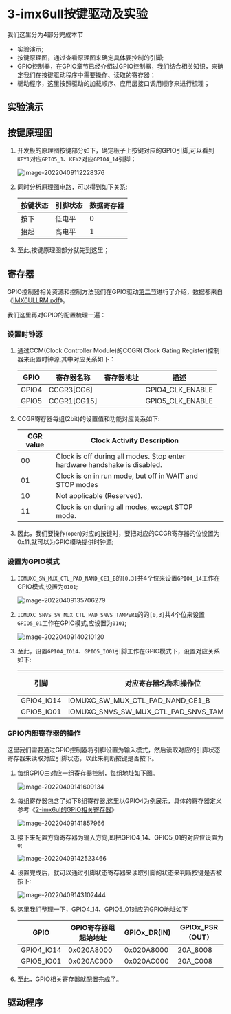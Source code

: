 # 3-imx6ull按键驱动及实验

我们这里分为4部分完成本节

- 实验演示;
- 按键原理图，通过查看原理图来确定具体要控制的引脚;
- GPIO控制器，在GPIO章节已经介绍过GPIO控制器，我们结合相关知识，来确定我们在按键驱动程序中需要操作、读取的寄存器；
- 驱动程序，这里按照驱动的加载顺序、应用层接口调用顺序来进行梳理；

## 实验演示

## 按键原理图

1. 开发板的原理图按键部分如下，确定板子上按键对应的GPIO引脚,可以看到`KEY1`对应`GPIO5_1`、`KEY2`对应`GPIO4_14`引脚；

    ![image-20220409112228376](https://raw.githubusercontent.com/mdxz2048/mddxz_top_img/main/image-20220409112228376.png)

2. 同时分析原理图电路，可以得到如下关系:

    | 按键状态 | 引脚状态 | 数据寄存器 |
    | -------- | -------- | ---------- |
    | 按下     | 低电平   | 0          |
    | 抬起     | 高电平   | 1          |

    

3. 至此,按键原理图部分就先到这里；

## 寄存器

GPIO控制器相关资源和控制方法我们在GPIO驱动[第二节](https://github.com/mdxz2048/Linux-driver-development-basics/blob/main/ji-chu-pian/er-gpio-qu-dong/2imx6ul-de-gpio-xiang-guan-ji-cun-qi.md#2-imx6ul%E7%9A%84gpio%E7%9B%B8%E5%85%B3%E5%AF%84%E5%AD%98%E5%99%A8)进行了介绍，数据都来自《[IMX6ULLRM.pdf](https://www.nxp.com/docs/en/reference-manual/IMX6ULLRM.pdf)》。

我们这里再对GPIO的配置梳理一遍：

### 设置时钟源

1. 通过CCM(Clock Controller Module)的CCGR( Clock Gating Register)控制器来设置时钟源,其中对应关系如下：

    | GPIO  | 寄存器名称  | 寄存器地址 | 描述             |
    | ----- | ----------- | ---------- | ---------------- |
    | GPIO4 | CCGR3[CG6]  |            | GPIO4_CLK_ENABLE |
    | GPIO5 | CCGR1[CG15] |            | GPIO5_CLK_ENABLE |

    

2. CCGR寄存器每组(2bit)的设置值和功能对应关系如下:

    | CGR value | Clock Activity Description                                   |      |
    | --------- | ------------------------------------------------------------ | ---- |
    | 00        | Clock is off during all modes. Stop enter hardware handshake is disabled. |      |
    | 01        | Clock is on in run mode, but off in WAIT and STOP modes      |      |
    | 10        | Not applicable (Reserved).                                   |      |
    | 11        | Clock is on during all modes, except STOP mode.              |      |

    

    

2. 因此，我们要操作(`open`)对应的按键时，要把对应的CCGR寄存器的位设置为0x11,就可以为GPIO模块提供时钟源;

### 设置为GPIO模式

1. `IOMUXC_SW_MUX_CTL_PAD_NAND_CE1_B`的`[0,3]`共4个位来设置`GPIO4_14`工作在GPIO模式,设置为`0101`;

    ![image-20220409135706279](https://raw.githubusercontent.com/mdxz2048/mddxz_top_img/main/image-20220409135706279.png)

2. `IOMUXC_SNVS_SW_MUX_CTL_PAD_SNVS_TAMPER1`的的`[0,3]`共4个位来设置`GPIO5_01`工作在GPIO模式,应设置为`0101`;

    ![image-20220409140210120](https://raw.githubusercontent.com/mdxz2048/mddxz_top_img/main/image-20220409140210120.png)

3. 至此，设置`GPIO4_IO14`、`GPIO5_IO01`引脚工作在GPIO模式下，设置对应关系如下:

    | 引脚       | 对应寄存器名称和操作位                       | 寄存器地址 | 目标值 |
    | ---------- | -------------------------------------------- | ---------- | ------ |
    | GPIO4_IO14 | IOMUXC_SW_MUX_CTL_PAD_NAND_CE1_B             | 20E01B0h   | 0101   |
    | GPIO5_IO01 | IOMUXC_SNVS_SW_MUX_CTL_PAD_SNVS_TAMPER1[0,3] | 229000Ch   | 101    |

### GPIO内部寄存器的操作

这里我们需要通过GPIO控制器将引脚设置为输入模式，然后读取对应的引脚状态寄存器来读取对应引脚状态，以此来判断按键是否按下。

1. 每组GPIO由对应一组寄存器控制，每组地址如下图。

    ![image-20220409141609134](https://raw.githubusercontent.com/mdxz2048/mddxz_top_img/main/image-20220409141609134.png)

2. 每组寄存器包含了如下8组寄存器,这里以GPIO4为例展示，具体的寄存器定义参考《[2-imx6ul的GPIO相关寄存器](https://github.com/mdxz2048/Linux-driver-development-basics/blob/main/ji-chu-pian/er-gpio-qu-dong/2imx6ul-de-gpio-xiang-guan-ji-cun-qi.md#2-imx6ul%E7%9A%84gpio%E7%9B%B8%E5%85%B3%E5%AF%84%E5%AD%98%E5%99%A8)》

    ![image-20220409141857966](https://raw.githubusercontent.com/mdxz2048/mddxz_top_img/main/image-20220409141857966.png)

3. 接下来配置方向寄存器为输入方向,即把GPIO4_14、GPIO5_01的对应位设置为`0`;

    ![image-20220409142523466](https://raw.githubusercontent.com/mdxz2048/mddxz_top_img/main/image-20220409142523466.png)

4. 设置完成后，就可以通过引脚状态寄存器来读取引脚的状态来判断按键是否被按下:

    ![image-20220409143102444](https://raw.githubusercontent.com/mdxz2048/mddxz_top_img/main/image-20220409143102444.png)

5. 这里我们整理一下，GPIO4_14、GPIO5_01对应的GPIO地址如下

    | GPIO       | GPIO寄存器组起始地址 | GPIOx_DR(IN) | GPIOx_PSR（OUT） |
    | ---------- | -------------------- | ------------ | ---------------- |
    | GPIO4_IO14 | 0x020A8000           | 0x020A8000   | 20A_8008         |
    | GPIO5_IO01 | 0x020AC000           | 0x020AC000   | 20A_C008         |

6. 至此，GPIO相关寄存器就配置完成了。

## 驱动程序

